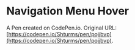 # Navigation Menu Hover

A Pen created on CodePen.io. Original URL: [https://codepen.io/Shturms/pen/pojjbvp](https://codepen.io/Shturms/pen/pojjbvp).


